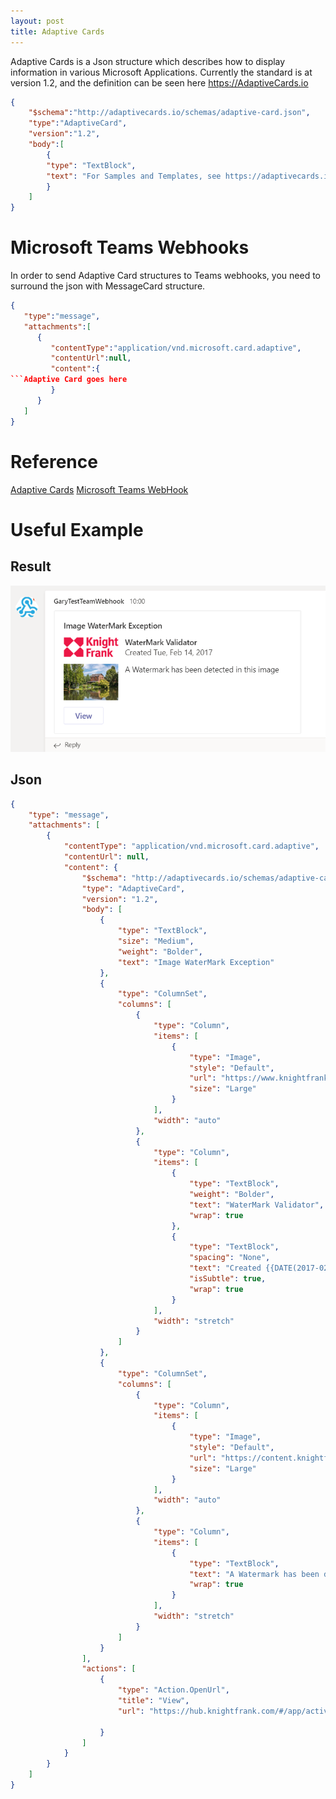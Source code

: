 ```yaml
---
layout: post
title: Adaptive Cards
---
```


Adaptive Cards is a Json structure which describes how to display information in various Microsoft Applications.
Currently the standard is at version 1.2, and the definition can be seen here https://AdaptiveCards.io

```json
{
    "$schema":"http://adaptivecards.io/schemas/adaptive-card.json",
    "type":"AdaptiveCard",
    "version":"1.2",
    "body":[
        {
        "type": "TextBlock",
        "text": "For Samples and Templates, see https://adaptivecards.io/samples](https://adaptivecards.io/samples)",
        }
    ]
}
```

# Microsoft Teams Webhooks
In order to send Adaptive Card structures to Teams webhooks, you need to surround the json with MessageCard structure.

```json
{
   "type":"message",
   "attachments":[
      {
         "contentType":"application/vnd.microsoft.card.adaptive",
         "contentUrl":null,
         "content":{
```Adaptive Card goes here
         }
      }
   ]
}
```

# Reference
[Adaptive Cards](https://adaptivecards.io/)
[Microsoft Teams WebHook](https://docs.microsoft.com/en-us/microsoftteams/platform/webhooks-and-connectors/how-to/connectors-using#send-adaptive-cards-using-an-incoming-webhook)

# Useful Example

## Result

![Teams-AdaptiveCard](/images/teamsadaptivecard.png)



## Json
```Json
{
	"type": "message",
	"attachments": [
		{
			"contentType": "application/vnd.microsoft.card.adaptive",
			"contentUrl": null,
			"content": {
				"$schema": "http://adaptivecards.io/schemas/adaptive-card.json",
				"type": "AdaptiveCard",
				"version": "1.2",
                "body": [
                    {
                        "type": "TextBlock",
                        "size": "Medium",
                        "weight": "Bolder",
                        "text": "Image WaterMark Exception"
                    },
                    {
                        "type": "ColumnSet",
                        "columns": [
                            {
                                "type": "Column",
                                "items": [
                                    {
                                        "type": "Image",
                                        "style": "Default",
                                        "url": "https://www.knightfrank.com/library/v3.0/images/knightfranklogo.png",
                                        "size": "Large"
                                    }
                                ],
                                "width": "auto"
                            },
                            {
                                "type": "Column",
                                "items": [
                                    {
                                        "type": "TextBlock",
                                        "weight": "Bolder",
                                        "text": "WaterMark Validator",
                                        "wrap": true
                                    },
                                    {
                                        "type": "TextBlock",
                                        "spacing": "None",
                                        "text": "Created {{DATE(2017-02-14T06:08:39Z,SHORT)}}",
                                        "isSubtle": true,
                                        "wrap": true
                                    }
                                ],
                                "width": "stretch"
                            }
                        ]
                    },
                    {
                        "type": "ColumnSet",
                        "columns": [
                            {
                                "type": "Column",
                                "items": [
                                    {
                                        "type": "Image",
                                        "style": "Default",
                                        "url": "https://content.knightfrank.com/property/cbm190150/images/b2bee1c5-3dfa-4bbd-9d13-94cde2044822-0.jpg?cio=true&w=730",
                                        "size": "Large"
                                    }
                                ],
                                "width": "auto"
                            },
                            {
                                "type": "Column",
                                "items": [
                                    {
                                        "type": "TextBlock",
                                        "text": "A Watermark has been detected in this image",
                                        "wrap": true
                                    }
                                ],
                                "width": "stretch"
                            }
                        ]
                    }
                ],
                "actions": [
                    {
                        "type": "Action.OpenUrl",
                        "title": "View",
                        "url": "https://hub.knightfrank.com/#/app/activity/view/60c1d8fb-1bd7-ea11-a95a-000d3ab2efee?tabname=Marketing"

                    }
                ]
			}
		}
	]
}
```